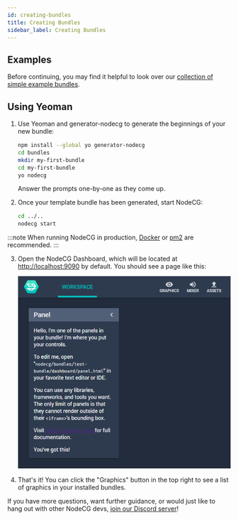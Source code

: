 ```yaml
---
id: creating-bundles
title: Creating Bundles
sidebar_label: Creating Bundles
---
```


## Examples

Before continuing, you may find it helpful to look over our [collection of simple example bundles](https://github.com/nodecg/nodecg-simple-examples).

## Using Yeoman

1. Use Yeoman and generator-nodecg to generate the beginnings of your new bundle:

   ```bash
   npm install --global yo generator-nodecg
   cd bundles
   mkdir my-first-bundle
   cd my-first-bundle
   yo nodecg
   ```

   Answer the prompts one-by-one as they come up.

2. Once your template bundle has been generated, start NodeCG:

   ```bash
   cd ../..
   nodecg start
   ```

  :::note
  When running NodeCG in production, [Docker](https://www.docker.com/) or [pm2](https://github.com/Unitech/pm2) are recommended.
  :::

3. Open the NodeCG Dashboard, which will be located at [http://localhost:9090](http://localhost:9090) by default. You should see a page like this:

   ![Dashboard Screenshot](/img/quickstart_dashboard.png)

4. That's it! You can click the "Graphics" button in the top right to see a list of graphics in your installed bundles.

If you have more questions, want further guidance, or would just like to hang out with other NodeCG devs, [join our Discord server](https://discord.gg/GJ4r8a8)!
